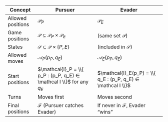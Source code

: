 | Concept                | Pursuer                                      | Evader                                       |
|------------------------|----------------------------------------------|----------------------------------------------|
| Allowed positions      | $\mathcal{P}_P$                              | $\mathcal{P}_E$                              |
| Game positions         | $\mathcal{P} \subseteq \mathcal{P}_P \times \mathcal{P}_E$ | (same set $\mathcal{P}$)                     |
| States                 | $\mathcal{S} \subseteq \mathcal{P} \times \{P, E\}$        | (included in $\mathcal{S}$)                  |
| Allowed moves          | $\mathcal{A}_P(p_P,q_E)$                     | $\mathcal{A}_E(p_P,q_E)$                     |
| Start positions        | $\mathcal{I}_P = \\{ p_P : (p_P, q_E) ∈ \mathcal I \\}$ for any $q_E$            | $\mathcal{I}_E(p_P) = \\{ q_E : (p_P, q_E) ∈ \mathcal I \\}$      |
| Turns                  | Moves first                                  | Moves second                                 |
| Final positions        | $\mathcal{F}$ (Pursuer catches Evader)       | If never in $\mathcal{F}$, Evader “wins”     |
